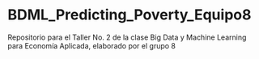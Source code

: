# BDML_Predicting_Poverty_Equipo8
Repositorio para el Taller No. 2 de la clase Big Data y Machine Learning para Economía Aplicada, elaborado por el grupo 8
